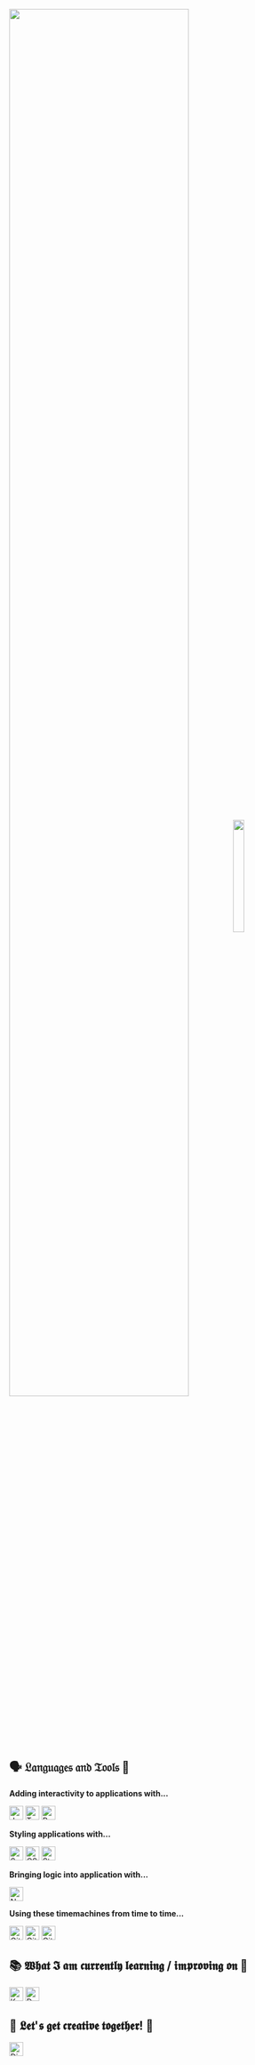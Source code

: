 <p>
<img align="center" src="https://i.ibb.co/92yRZ0R/TT-Norms.png" width="80%" /><img align="center" src="https://c.tenor.com/Dq8nm__4of0AAAAC/gimme-code-gimme.gif" width="20%" height="202.396px" />
</p>

##  &#128483; 𝔏𝔞𝔫𝔤𝔲𝔞𝔤𝔢𝔰 𝔞𝔫𝔡 𝔗𝔬𝔬𝔩𝔰 &#128295;

<b>Adding interactivity to applications with...</b>

<p>
<img src="https://img.shields.io/badge/JavaScript-282C34?logo=javascript&logoColor=f7df1e" alt="JavaScript logo" title="JavaScript" height="25" />
<img src="https://img.shields.io/badge/TypeScript-282C34?logo=typescript&logoColor=3178C6" alt="TypeScript logo" title="TypeScript" height="25" />
<img src="https://img.shields.io/badge/-React-282C34?logo=react&logoColor=3178C6" alt="React logo" title="React" height="25" />
</p>

<b>Styling applications with...</b>
<p>
<img src="https://img.shields.io/badge/-Sass-282C34?logo=sass&logoColor=CC6699" alt="Sass logo" title="Sass" height="25" />
<img src="https://img.shields.io/badge/-CSS-282C34?logo=css3&logoColor=CC6699" alt="CSS3 logo" title="Sass" height="25" />

<img src="https://img.shields.io/badge/-StyledComponents-282C34?logo=styled-components&logoColor=DB7093" alt="Styled Components logo" title="Styled Components" height="25" />
</p>
  
<b>Bringing logic into application with...</b>

<p>
<img src="https://img.shields.io/badge/Node.js-282C34?logo=Node.js&logoColor=339933" alt="Nodejs logo" title="Node.js" height="25" />
</p>

<b>Using these timemachines from time to time...</b>
<p>
<img src="https://img.shields.io/badge/Git-282C34?logo=Git&logoColor=F05032" alt="Git logo" title="Node.js" height="25" />
<img src="https://img.shields.io/badge/GitHub-282C34?logo=GitHub&logoColor=FFFFFF" alt="GitHub logo" title="GitHub" height="25" />
<img src="https://img.shields.io/badge/GitLab-282C34?logo=GitLab&logoColor=7F52FF" alt="GitLab logo" title="GitLab" height="25" />
</p>


## &#128218; 𝖂𝖍𝖆𝖙 𝕴 𝖆𝖒 𝖈𝖚𝖗𝖗𝖊𝖓𝖙𝖑𝖞 𝖑𝖊𝖆𝖗𝖓𝖎𝖓𝖌 / 𝖎𝖒𝖕𝖗𝖔𝖛𝖎𝖓𝖌 𝖔𝖓 &#128221;

<p>
<img src="https://img.shields.io/badge/Kotlin-282C34?logo=Kotlin&logoColor=7F52FF" alt="Kotlin logo" title="Kotlin" height="25" />
<img src="https://img.shields.io/badge/Docker-282C34?logo=Docker&logoColor=2496ED" alt="Docker logo" title="Docker" height="25" />
</p>

## &#128126; 𝕷𝖊𝖙'𝖘 𝖌𝖊𝖙 𝖈𝖗𝖊𝖆𝖙𝖎𝖛𝖊 𝖙𝖔𝖌𝖊𝖙𝖍𝖊𝖗! &#127912; </h3>

<p align="left">
  <img src="https://img.shields.io/badge/-li54%238628-282C34?logo=Discord&logoColor=white" alt="Discord logo" title="Discord" height="25" />
</p>


